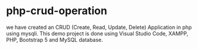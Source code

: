 # php-crud-operation
we have created an CRUD (Create, Read, Update, Delete) Application in php using mysqli. This demo project  is done using Visual Studio Code, XAMPP, PHP, Bootstrap 5 and MySQL database.
